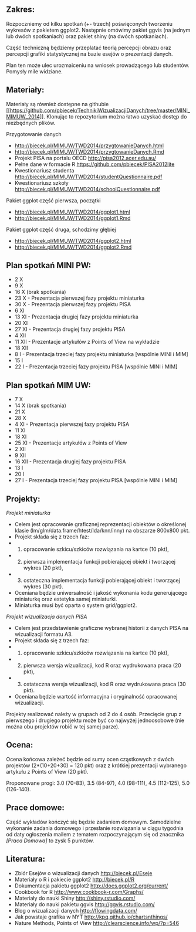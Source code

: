 Zakres:
-------
Rozpoczniemy od kilku spotka&#324; (+- trzech) po&#347;wi&#281;conych tworzeniu wykresów z pakietem ggplot2. Nast&#281;pnie omówimy pakiet ggvis (na jednym lub dwóch spotkaniach) oraz pakiet shiny (na dwóch spotkaniach). 

Cz&#281;&#347;&#263; techniczn&#261; b&#281;dziemy przeplata&#263; teori&#261; percepcji obrazu oraz percepcji grafiki statystycznej na bazie esejów o prezentacji danych.

Plan ten mo&#380;e ulec urozmaiceniu na wniosek prowadz&#261;cego lub studentów. Pomys&#322;y mile widziane.

Materia&#322;y:
---------------

Materia&#322;y s&#261; równie&#380; dost&#281;pne na githubie [[https://github.com/pbiecek/TechnikiWizualizacjiDanych/tree/master/MINI_MIMUW_2014]]. Klonuj&#261;c to repozytorium mo&#380;na &#322;atwo uzyska&#263; dost&#281;p do niezb&#281;dnych plików.

Przygotowanie danych
* http://biecek.pl/MIMUW/TWD2014/przygtowanieDanych.html
* http://biecek.pl/MIMUW/TWD2014/przygtowanieDanych.Rmd
* Projekt PISA na portalu OECD http://pisa2012.acer.edu.au/
* Pe&#322;ne dane w formacie R https://github.com/pbiecek/PISA2012lite
* Kwestionariusz studenta http://biecek.pl/MIMUW/TWD2014/studentQuestionnaire.pdf
* Kwestionariusz szko&#322;y http://biecek.pl/MIMUW/TWD2014/schoolQuestionnaire.pdf

Pakiet ggplot cz&#281;&#347;&#263; pierwsza, początki
* http://biecek.pl/MIMUW/TWD2014/ggplot1.html
* http://biecek.pl/MIMUW/TWD2014/ggplot1.Rmd

Pakiet ggplot cz&#281;&#347;&#263; druga, schodzimy głębiej
* http://biecek.pl/MIMUW/TWD2014/ggplot2.html
* http://biecek.pl/MIMUW/TWD2014/ggplot2.Rmd


Plan spotka&#324; MINI PW:
------------------
* 2 X
* 9 X
* 16 X (brak spotkania)
* 23 X - Prezentacja pierwszej fazy projektu miniaturka
* 30 X - Prezentacja pierwszej fazy projektu PISA
* 6 XI
* 13 XI - Prezentacja drugiej fazy projektu miniaturka
* 20 XI
* 27 XI - Prezentacja drugiej fazy projektu PISA
* 4 XII
* 11 XII - Prezentacje artyku&#322;ów z Points of View na wyk&#322;adzie
* 18 XII
* 8 I - Prezentacja trzeciej fazy projektu miniaturka [wspólnie MINI i MIM]
* 15 I
* 22 I - Prezentacja trzeciej fazy projektu PISA [wspólnie MINI i MIM]

Plan spotka&#324; MIM UW:
------------------
* 7 X
* 14 X (brak spotkania)
* 21 X
* 28 X 
* 4 XI - Prezentacja pierwszej fazy projektu PISA
* 11 XI 
* 18 XI
* 25 XI - Prezentacje artyku&#322;ów z Points of View
* 2 XII
* 9 XII
* 16 XII - Prezentacja drugiej fazy projektu PISA
* 13 I 
* 20 I
* 27 I - Prezentacja trzeciej fazy projektu PISA [wspólnie MINI i MIM]


Projekty:
---------
_Projekt miniaturka_
* Celem jest opracowanie graficznej reprezentacji obiektów o okre&#347;lonej klasie (lm/glm/data.frame/htest/lda/knn/inny) na obszarze 800x800 pkt. 
* Projekt sk&#322;ada si&#281; z trzech faz: 
* 1. opracowanie szkicu/szkiców rozwi&#261;zania na kartce (10 pkt), 
* 2. pierwsza implementacja funkcji pobieraj&#261;cej obiekt i tworz&#261;cej wykres (20 pkt), 
* 3. ostateczna implementacja funkcji pobieraj&#261;cej obiekt i tworz&#261;cej wykres (30 pkt). 
* Oceniana b&#281;dzie uniwersalno&#347;&#263; i jako&#347;&#263; wykonania kodu generuj&#261;cego miniaturk&#281; oraz estetyka samej miniaturki. 
* Miniaturka musi by&#263; oparta o system grid/ggplot2.

_Projekt wizualizacja danych PISA_ 
* Celem jest przedstawienie graficzne wybranej historii z danych PISA na wizualizacji formatu A3. 
* Projekt sk&#322;ada si&#281; z trzech faz: 
* 1. opracowanie szkicu/szkiców rozwi&#261;zania na kartce (10 pkt), 
* 2. pierwsza wersja wizualizacji, kod R oraz wydrukowana praca (20 pkt), 
* 3. ostateczna wersja wizualizacji, kod R oraz wydrukowana praca (30 pkt). 
* Oceniana b&#281;dzie warto&#347;&#263; informacyjna i oryginalno&#347;&#263; opracowanej wizualizacji.

Projekty realizowa&#263; nale&#380;y w grupach od 2 do 4 osób. Przeci&#281;cie grup z pierwszego i drugiego projektu mo&#380;e by&#263; co najwy&#380;ej jednoosobowe (nie mo&#380;na obu projektów robi&#263; w tej samej parze).

Ocena:
------
Ocena ko&#324;cowa zale&#380;e&#263; b&#281;dzie od sumy ocen cz&#261;stkowych z dwóch projektów (2*(10+20+30) = 120 pkt) oraz z krótkiej prezentacji wybranego artyku&#322;u z Points of View (20 pkt).

Proponowane progi:  3.0 (70-83), 3.5 (84-97), 4.0 (98-111), 4.5 (112-125), 5.0 (126-140).

Prace domowe:
-------------
Cz&#281;&#347;&#263; wyk&#322;adów ko&#324;czy&#263; si&#281; b&#281;dzie zadaniem domowym. Samodzielne wykonanie zadania domowego i przes&#322;anie rozwi&#261;zania w ci&#261;gu tygodnia od daty og&#322;oszenia mailem z tematem rozpoczynaj&#261;cym si&#281; od znacznika _[Praca Domowa]_ to zysk 5 punktów.

Literatura:
-----------
* Zbiór Esejów o wizualizacji danych http://biecek.pl/Eseje
* Materia&#322;y o R i pakiecie ggplot2 http://biecek.pl/R
* Dokumentacja pakietu ggplot2 http://docs.ggplot2.org/current/
* Cookbook for R http://www.cookbook-r.com/Graphs/
* Materia&#322;y do nauki Shiny http://shiny.rstudio.com/
* Materia&#322;y do nauki pakietu ggvis http://ggvis.rstudio.com/
* Blog o wizualizacji danych http://flowingdata.com/
* Jak powstaje grafika w NYT http://kpq.github.io/chartsnthings/
* Nature Methods, Points of View http://clearscience.info/wp/?p=546
